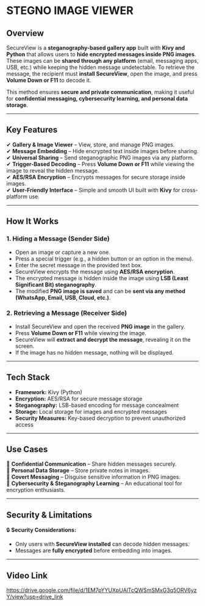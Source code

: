 # **STEGNO IMAGE VIEWER**  

## **Overview**  
SecureView is a **steganography-based gallery app** built with **Kivy and Python** that allows users to **hide encrypted messages inside PNG images**. These images can be **shared through any platform** (email, messaging apps, USB, etc.) while keeping the hidden message undetectable. To retrieve the message, the recipient must **install SecureView**, open the image, and press **Volume Down or F11** to decode it.  

This method ensures **secure and private communication**, making it useful for **confidential messaging, cybersecurity learning, and personal data storage**.  

---

## **Key Features**  

✔ **Gallery & Image Viewer** – View, store, and manage PNG images.  
✔ **Message Embedding** – Hide encrypted text inside images before sharing.  
✔ **Universal Sharing** – Send steganographic PNG images via any platform.  
✔ **Trigger-Based Decoding** – Press **Volume Down or F11** while viewing the image to reveal the hidden message.  
✔ **AES/RSA Encryption** – Encrypts messages for secure storage inside images.  
✔ **User-Friendly Interface** – Simple and smooth UI built with **Kivy** for cross-platform use.  

---

## **How It Works**  

### **1. Hiding a Message (Sender Side)**  
- Open an image or capture a new one.  
- Press a special trigger (e.g., a hidden button or an option in the menu).  
- Enter the secret message in the provided text box.  
- SecureView encrypts the message using **AES/RSA encryption**.  
- The encrypted message is hidden inside the image using **LSB (Least Significant Bit) steganography**.  
- The modified **PNG image is saved** and can be **sent via any method (WhatsApp, Email, USB, Cloud, etc.)**.  

### **2. Retrieving a Message (Receiver Side)**  
- Install SecureView and open the received **PNG image** in the gallery.  
- Press **Volume Down or F11** while viewing the image.  
- SecureView will **extract and decrypt the message**, revealing it on the screen.  
- If the image has no hidden message, nothing will be displayed.  

---

## **Tech Stack**  

- **Framework:** Kivy (Python)  
- **Encryption:** AES/RSA for secure message storage  
- **Steganography:** LSB-based encoding for message concealment  
- **Storage:** Local storage for images and encrypted messages  
- **Security Measures:** Key-based decryption to prevent unauthorized access  

---

## **Use Cases**  

🔹 **Confidential Communication** – Share hidden messages securely.  
🔹 **Personal Data Storage** – Store private notes in images.  
🔹 **Covert Messaging** – Disguise sensitive information in PNG images.  
🔹 **Cybersecurity & Steganography Learning** – An educational tool for encryption enthusiasts.  

---

## **Security & Limitations**  

🔒 **Security Considerations:**  
- Only users with **SecureView installed** can decode hidden messages.  
- Messages are **fully encrypted** before embedding into images.  

---
## **Video Link**  
https://drive.google.com/file/d/1EM7pYYUXpUAlTcQWSmSMxG3q5ORV6yzY/view?usp=drive_link  
